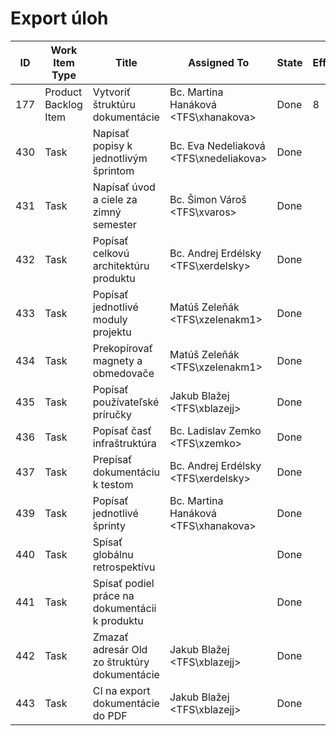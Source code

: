 # Export úloh

| **ID** | **Work Item Type** | **Title** | **Assigned To** | **State** | **Effort** |
|--------|--------------------|-----------|-----------------|-----------|------------|
| 177 | Product Backlog Item | Vytvoriť štruktúru dokumentácie | Bc. Martina Hanáková <TFS\xhanakova> | Done | 8
| 430 | Task | Napísať popisy k jednotlivým šprintom | Bc. Eva Nedeliaková <TFS\xnedeliakova> | Done |
| 431 | Task | Napísať úvod a ciele za zimný semester | Bc. Šimon Vároš <TFS\xvaros> | Done |
| 432 | Task | Popísať celkovú architektúru produktu | Bc. Andrej Erdélsky <TFS\xerdelsky> | Done |
| 433 | Task | Popísať jednotlivé moduly projektu | Matúš Zeleňák <TFS\xzelenakm1> | Done |
| 434 | Task | Prekopírovať magnety a obmedovače | Matúš Zeleňák <TFS\xzelenakm1> | Done |
| 435 | Task | Popísať používateľské príručky | Jakub Blažej <TFS\xblazejj> | Done |
| 436 | Task | Popísať časť infraštruktúra | Bc. Ladislav Zemko <TFS\xzemko> | Done |
| 437 | Task | Prepísať dokumentáciu k testom | Bc. Andrej Erdélsky <TFS\xerdelsky> | Done |
| 439 | Task | Popísať jednotlivé šprinty | Bc. Martina Hanáková <TFS\xhanakova> | Done |
| 440 | Task | Spísať globálnu retrospektívu |  | Done |
| 441 | Task | Spísať podiel práce na dokumentácii k produktu |  | Done |
| 442 | Task | Zmazať adresár Old zo štruktúry dokumentácie | Jakub Blažej <TFS\xblazejj> | Done |
| 443 | Task | CI na export dokumentácie do PDF | Jakub Blažej <TFS\xblazejj> | Done |
